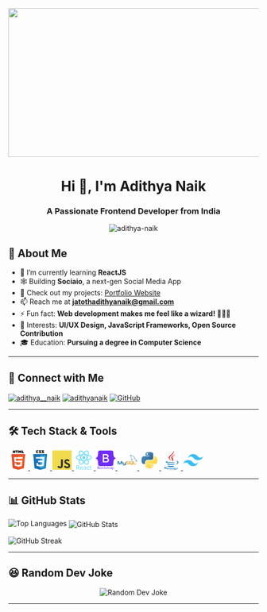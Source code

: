<div align="center">
  <img src="https://media.giphy.com/media/dWesBcTLavkZuG35MI/giphy.gif" width="600" height="300"/>
</div>

<h1 align="center">Hi 👋, I'm Adithya Naik</h1>
<h3 align="center">A Passionate Frontend Developer from India</h3>

<p align="center"> <img src="https://komarev.com/ghpvc/?username=adithya-naik&label=Profile%20views&color=0e75b6&style=flat" alt="adithya-naik" /> </p>

## 🚀 About Me

- 🌱 I’m currently learning **ReactJS**
- 🕸️ Building **Sociaio**, a next-gen Social Media App
- 💼 Check out my projects: [Portfolio Website](https://adithya-naik.netlify.app/)
- 📫 Reach me at **jatothadithyanaik@gmail.com**
- ⚡ Fun fact: **Web development makes me feel like a wizard! 🧙‍♂️✨**
- 🎯 Interests: **UI/UX Design, JavaScript Frameworks, Open Source Contribution**
- 🎓 Education: **Pursuing a degree in Computer Science**

---

## 🔗 Connect with Me

<p align="left">
<a href="https://twitter.com/adithya__naik" target="_blank"><img align="center" src="https://raw.githubusercontent.com/rahuldkjain/github-profile-readme-generator/master/src/images/icons/Social/twitter.svg" alt="adithya__naik" height="30" width="40" /></a>
<a href="https://linkedin.com/in/adithyanaik" target="_blank"><img align="center" src="https://raw.githubusercontent.com/rahuldkjain/github-profile-readme-generator/master/src/images/icons/Social/linked-in-alt.svg" alt="adithyanaik" height="30" width="40" /></a>
<a href="https://github.com/adithya-naik" target="_blank"><img align="center" src="https://raw.githubusercontent.com/rahuldkjain/github-profile-readme-generator/master/src/images/icons/Social/github.svg" alt="GitHub" height="30" width="40" /></a>
</p>

---

## 🛠️ Tech Stack & Tools

<p align="left">
  <a href="https://developer.mozilla.org/en-US/docs/Web/HTML" target="_blank" rel="noreferrer">
    <img src="https://raw.githubusercontent.com/devicons/devicon/master/icons/html5/html5-original-wordmark.svg" alt="HTML5" width="40" height="40"/>
  </a>
  <a href="https://www.w3schools.com/css/" target="_blank" rel="noreferrer">
    <img src="https://raw.githubusercontent.com/devicons/devicon/master/icons/css3/css3-original-wordmark.svg" alt="CSS3" width="40" height="40"/>
  </a>
  <a href="https://developer.mozilla.org/en-US/docs/Web/JavaScript" target="_blank" rel="noreferrer">
    <img src="https://raw.githubusercontent.com/devicons/devicon/master/icons/javascript/javascript-original.svg" alt="JavaScript" width="40" height="40"/>
  </a>
  <a href="https://reactjs.org/" target="_blank" rel="noreferrer">
    <img src="https://raw.githubusercontent.com/devicons/devicon/master/icons/react/react-original-wordmark.svg" alt="React" width="40" height="40"/>
  </a>
  <a href="https://getbootstrap.com" target="_blank" rel="noreferrer">
    <img src="https://raw.githubusercontent.com/devicons/devicon/master/icons/bootstrap/bootstrap-plain-wordmark.svg" alt="Bootstrap" width="40" height="40"/>
  </a>
  <a href="https://www.mysql.com/" target="_blank" rel="noreferrer">
    <img src="https://raw.githubusercontent.com/devicons/devicon/master/icons/mysql/mysql-original-wordmark.svg" alt="MySQL" width="40" height="40"/>
  </a>
  <a href="https://www.python.org" target="_blank" rel="noreferrer">
    <img src="https://raw.githubusercontent.com/devicons/devicon/master/icons/python/python-original.svg" alt="Python" width="40" height="40"/>
  </a>
  <a href="https://www.java.com" target="_blank" rel="noreferrer">
    <img src="https://raw.githubusercontent.com/devicons/devicon/master/icons/java/java-original.svg" alt="Java" width="40" height="40"/>
  </a>
  <a href="https://tailwindcss.com/" target="_blank" rel="noreferrer">
    <img src="https://raw.githubusercontent.com/devicons/devicon/master/icons/tailwindcss/tailwindcss-plain.svg" alt="Tailwind CSS" width="40" height="40"/>
  </a>
</p>

---

## 📊 GitHub Stats

<p><img align="left" src="https://github-readme-stats.vercel.app/api/top-langs?username=adithya-naik&show_icons=true&locale=en&layout=compact" alt="Top Languages" /></p>

<p>&nbsp;<img align="center" src="https://github-readme-stats.vercel.app/api?username=adithya-naik&show_icons=true&locale=en" alt="GitHub Stats" /></p>

<p><img align="center" src="https://github-readme-streak-stats.herokuapp.com/api?username=adithya-naik" alt="GitHub Streak" /></p>

---

## 😆 Random Dev Joke

<p align="center">
  <img src="https://readme-jokes.vercel.app/api?theme=light" alt="Random Dev Joke" />
</p>

---
